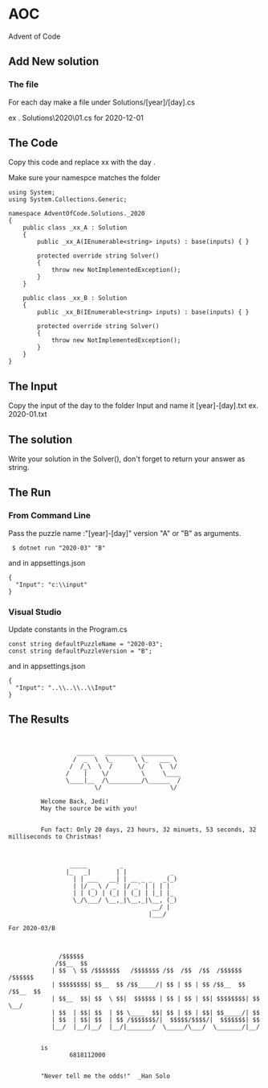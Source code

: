 # AOC
Advent of Code

## Add New solution 
### The file 
For each day make a file under Solutions/[year]/[day].cs

ex . Solutions\2020\01.cs for 2020-12-01  

## The Code 
Copy this code and replace xx with the day .

Make sure your namespce matches the folder
```
using System;
using System.Collections.Generic;

namespace AdventOfCode.Solutions._2020
{
    public class _xx_A : Solution
    {
        public _xx_A(IEnumerable<string> inputs) : base(inputs) { }

        protected override string Solver()
        {
            throw new NotImplementedException();
        }
    }

    public class _xx_B : Solution
    {
        public _xx_B(IEnumerable<string> inputs) : base(inputs) { }

        protected override string Solver()
        {
            throw new NotImplementedException();
        }
    }
}
```

## The Input
Copy the input of the day to the folder Input and name it [year]-[day].txt ex. 2020-01.txt

## The solution 
Write your solution in the Solver(), don't forget to return your answer as string.

## The Run
### From Command Line 
Pass the puzzle name :"[year]-[day]"  version "A" or "B" as arguments.
```
 $ dotnet run "2020-03" "B"
```
and in appsettings.json 
```
{
  "Input": "c:\\input"
}
```
### Visual Studio 
Update constants in the Program.cs 

```  
const string defaultPuzzleName = "2020-03";
const string defaultPuzzleVersion = "B";
```
and in appsettings.json 
```
{
  "Input": "..\\..\\..\\Input"
}
```

## The Results 
```


                   _____   ________  _________
                  /  _  \  \_      \ \_   ___ \
                 /  /_\  \  /       \/    \  \/
                /    |    \/         \     \____
                \____|__  /\_________/\______  /
                        \/                   \/

         Welcome Back, Jedi!
         May the source be with you!


         Fun fact: Only 20 days, 23 hours, 32 minuets, 53 seconds, 32 milliseconds to Christmas!



                 _____         _
                |_   _|       | |            _
                  | | ___   __| | __ _ _   _(_)
                  | |/ _ \ / _` |/ _` | | | |
                  | | (_) | (_| | (_| | |_| |_
                  \_/\___/ \__,_|\__,_|\__, (_)
                                        __/ |
                                       |___/

For 2020-03/B



              /$$$$$$
             /$$__  $$
            | $$  \ $$ /$$$$$$$   /$$$$$$$ /$$  /$$  /$$  /$$$$$$   /$$$$$$
            | $$$$$$$$| $$__  $$ /$$_____/| $$ | $$ | $$ /$$__  $$ /$$__  $$
            | $$__  $$| $$  \ $$|  $$$$$$ | $$ | $$ | $$| $$$$$$$$| $$  \__/
            | $$  | $$| $$  | $$ \____  $$| $$ | $$ | $$| $$_____/| $$
            | $$  | $$| $$  | $$ /$$$$$$$/|  $$$$$/$$$$/|  $$$$$$$| $$
            |__/  |__/|__/  |__/|_______/  \_____/\___/  \_______/|__/


         is
                 6818112000


         "Never tell me the odds!"  _Han Solo

```